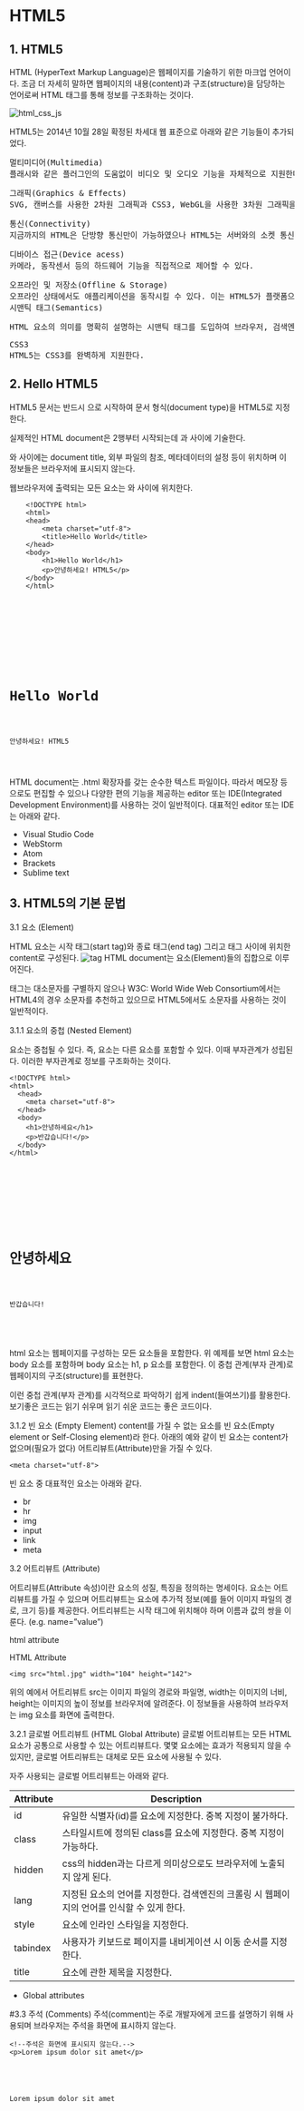 # HTML5

## 1. HTML5
    
HTML (HyperText Markup Language)은 웹페이지를 기술하기 위한 마크업 언어이다. 조금 더 자세히 말하면 웹페이지의 내용(content)과 구조(structure)을 담당하는 언어로써 HTML 태그를 통해 정보를 구조화하는 것이다.

![html_css_js](https://poiemaweb.com/img/html5.png)

HTML5는 2014년 10월 28일 확정된 차세대 웹 표준으로 아래와 같은 기능들이 추가되었다.
<pre>
멀티미디어(Multimedia)
플래시와 같은 플러그인의 도움없이 비디오 및 오디오 기능을 자체적으로 지원한다.
</pre>
<pre>
그래픽(Graphics & Effects)
SVG, 캔버스를 사용한 2차원 그래픽과 CSS3, WebGL을 사용한 3차원 그래픽을 지원한다.
</pre>
<pre>
통신(Connectivity)
지금까지의 HTML은 단방향 통신만이 가능하였으나 HTML5는 서버와의 소켓 통신을 지원하므로 서버와의 양방향 통신이 가능하다.
</pre>
<pre>
디바이스 접근(Device acess)
카메라, 동작센서 등의 하드웨어 기능을 직접적으로 제어할 수 있다.
</pre>
<pre>
오프라인 및 저장소(Offline & Storage)
오프라인 상태에서도 애플리케이션을 동작시킬 수 있다. 이는 HTML5가 플랫폼으로서 사용될 수 있음을 의미한다.
시맨틱 태그(Semantics)
</pre>
<pre>
HTML 요소의 의미를 명확히 설명하는 시맨틱 태그를 도입하여 브라우저, 검색엔진, 개발자 모두에게 콘텐츠의 의미를 명확히 설명할 수 있다. 이를 통해 HTML 요소의 의미를 명확히 해석하고 그 데이터를 활용할 수 있는 시맨틱 웹을 실현할 수 있다.
</pre>
<pre>
CSS3
HTML5는 CSS3를 완벽하게 지원한다.
</pre>

## 2. Hello HTML5

HTML5 문서는 반드시 <!DOCTYPE html>으로 시작하여 문서 형식(document type)을 HTML5로 지정한다.

실제적인 HTML document은 2행부터 시작되는데 <html>과 </html> 사이에 기술한다.

<head>와 </head> 사이에는 document title, 외부 파일의 참조, 메타데이터의 설정 등이 위치하며 이 정보들은 브라우저에 표시되지 않는다.

웹브라우저에 출력되는 모든 요소는 <body>와 </body> 사이에 위치한다.
```
    <!DOCTYPE html>
    <html>
    <head>
        <meta charset="utf-8">
        <title>Hello World</title>
    </head>
    <body>
        <h1>Hello World</h1>
        <p>안녕하세요! HTML5</p>
    </body>
    </html>
```
<code>
    <!DOCTYPE html>
    <html>
    <head>
        <meta charset="utf-8">
        <title>Hello World</title>
    </head>
    <body>
        <h1>Hello World</h1>
        <p>안녕하세요! HTML5</p>
    </body>
    </html>
</code>
HTML document는 .html 확장자를 갖는 순수한 텍스트 파일이다. 따라서 메모장 등으로도 편집할 수 있으나 다양한 편의 기능을 제공하는 editor 또는 IDE(Integrated Development Environment)를 사용하는 것이 일반적이다. 대표적인 editor 또는 IDE는 아래와 같다.

- Visual Studio Code
- WebStorm
- Atom
- Brackets
- Sublime text

## 3. HTML5의 기본 문법

3.1 요소 (Element)

HTML 요소는 시작 태그(start tag)와 종료 태그(end tag) 그리고 태그 사이에 위치한 content로 구성된다.
![tag](https://poiemaweb.com/img/tag.png)
HTML document는 요소(Element)들의 집합으로 이루어진다.

태그는 대소문자를 구별하지 않으나 W3C: World Wide Web Consortium에서는 HTML4의 경우 소문자를 추천하고 있으므로 HTML5에서도 소문자를 사용하는 것이 일반적이다.

3.1.1 요소의 중첩 (Nested Element)

요소는 중첩될 수 있다. 즉, 요소는 다른 요소를 포함할 수 있다. 이때 부자관계가 성립된다. 이러한 부자관계로 정보를 구조화하는 것이다.
```
<!DOCTYPE html>
<html>
  <head>
    <meta charset="utf-8">
  </head>
  <body>
    <h1>안녕하세요</h1>
    <p>반갑습니다!</p>
  </body>
</html>
```

<code>
    <!DOCTYPE html>
    <html>
    <head>
        <meta charset="utf-8">
    </head>
    <body>
        <h1>안녕하세요</h1>
        <p>반갑습니다!</p>
    </body>
    </html>
</code>

html 요소는 웹페이지를 구성하는 모든 요소들을 포함한다. 위 예제를 보면 html 요소는 body 요소를 포함하며 body 요소는 h1, p 요소를 포함한다. 이 중첩 관계(부자 관계)로 웹페이지의 구조(structure)를 표현한다.

이런 중첩 관계(부자 관계)를 시각적으로 파악하기 쉽게 indent(들여쓰기)를 활용한다. 보기좋은 코드는 읽기 쉬우며 읽기 쉬운 코드는 좋은 코드이다.

3.1.2 빈 요소 (Empty Element)
content를 가질 수 없는 요소를 빈 요소(Empty element or Self-Closing element)라 한다. 아래의 예와 같이 빈 요소는 content가 없으며(필요가 없다) 어트리뷰트(Attribute)만을 가질 수 있다.
```
<meta charset="utf-8">
```
빈 요소 중 대표적인 요소는 아래와 같다.

- br
- hr
- img
- input
- link
- meta

3.2 어트리뷰트 (Attribute)

어트리뷰트(Attribute 속성)이란 요소의 성질, 특징을 정의하는 명세이다. 요소는 어트리뷰트를 가질 수 있으며 어트리뷰트는 요소에 추가적 정보(예를 들어 이미지 파일의 경로, 크기 등)를 제공한다. 어트리뷰트는 시작 태그에 위치해야 하며 이름과 값의 쌍을 이룬다. (e.g. name=”value”)

html attribute

HTML Attribute
```
<img src="html.jpg" width="104" height="142">
```
위의 예에서 어트리뷰트 src는 이미지 파일의 경로와 파일명, width는 이미지의 너비, height는 이미지의 높이 정보를 브라우저에 알려준다. 이 정보들을 사용하여 브라우저는 img 요소를 화면에 출력한다.

3.2.1 글로벌 어트리뷰트 (HTML Global Attribute)
글로벌 어트리뷰트는 모든 HTML 요소가 공통으로 사용할 수 있는 어트리뷰트다. 몇몇 요소에는 효과가 적용되지 않을 수 있지만, 글로벌 어트리뷰트는 대체로 모든 요소에 사용될 수 있다.

자주 사용되는 글로벌 어트리뷰트는 아래와 같다.

Attribute |	Description |
---- | ----|
id | 유일한 식별자(id)를 요소에 지정한다. 중복 지정이 불가하다.
class |	스타일시트에 정의된 class를 요소에 지정한다. 중복 지정이 가능하다.
hidden | css의 hidden과는 다르게 의미상으로도 브라우저에 노출되지 않게 된다.
lang | 지정된 요소의 언어를 지정한다. 검색엔진의 크롤링 시 웹페이지의 언어를 인식할 수 있게 한다.
style | 요소에 인라인 스타일을 지정한다.
tabindex | 사용자가 키보드로 페이지를 내비게이션 시 이동 순서를 지정한다.
title | 요소에 관한 제목을 지정한다.

- Global attributes

#3.3 주석 (Comments)
주석(comment)는 주로 개발자에게 코드를 설명하기 위해 사용되며 브라우저는 주석을 화면에 표시하지 않는다.
```
<!--주석은 화면에 표시되지 않는다.-->
<p>Lorem ipsum dolor sit amet</p>
```
<code>
    <!--주석은 화면에 표시되지 않는다.-->
    <p>Lorem ipsum dolor sit amet</p>
</code>
